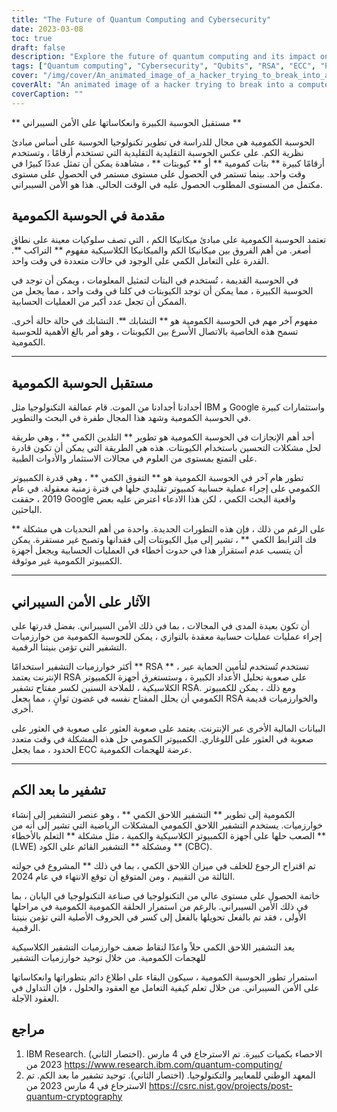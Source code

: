 ```yaml
---
title: "The Future of Quantum Computing and Cybersecurity"
date: 2023-03-08
toc: true
draft: false
description: "Explore the future of quantum computing and its impact on cybersecurity, including post-quantum cryptography and vulnerabilities of classical cryptographic algorithms."
tags: ["Quantum computing", "Cybersecurity", "Qubits", "RSA", "ECC", "Post-quantum cryptography", "Quantum annealing", "Quantum supremacy", "Superposition", "Entanglement", "Cryptographic algorithms", "Digital infrastructure", "Optimization problems", "Tech giants", "Research and development", "Decoherence", "Online transactions", "Secure messaging", "Online banking", "Drug discovery"]
cover: "/img/cover/An_animated_image_of_a_hacker_trying_to_break_into_a_computer.png"
coverAlt: "An animated image of a hacker trying to break into a computer system protected by RSA encryption, but then failing as a quantum computer solves the encryption in seconds in the background."
coverCaption: ""
---
```


 ** مستقبل الحوسبة الكبيرة وانعكاساتها على الأمن السيبراني **  الحوسبة الكمومية هي مجال للدراسة في تطوير تكنولوجيا الحوسبة على أساس مبادئ نظرية الكم. على عكس الحوسبة التقليدية التقليدية التي تستخدم أرقامًا ، وتستخدم أرقامًا كبيرة ** بتات كمومية ** أو ** كيوبتات ** ، مشاهدة يمكن أن تمثل عددًا كبيرًا في وقت واحد. بينما تستمر في الحصول على مستوى مستمر في الحصول على مستوى مكتمل من المستوى المطلوب الحصول عليه في الوقت الحالي. هذا هو الأمن السيبراني.  ## مقدمة في الحوسبة الكمومية  تعتمد الحوسبة الكمومية على مبادئ ميكانيكا الكم ، التي تصف سلوكيات معينة على نطاق أصغر. من أهم الفروق بين ميكانيكا الكم والميكانيكا الكلاسيكية مفهوم ** التراكب **. القدرة على التعامل الكمي على الوجود في حالات متعددة في وقت واحد.  في الحوسبة القديمة ، تُستخدم في البتات لتمثيل المعلومات ، ويمكن أن توجد في الحوسبة الكبيرة ، مما يمكن أن توجد الكيوبتات في كلتا في وقت واحد ، مما يجعل من الممكن أن تجعل عدد أكبر من العمليات الحسابية.  مفهوم آخر مهم في الحوسبة الكمومية هو ** التشابك **. التشابك في حالة حالة أخرى. تسمح هذه الخاصية بالاتصال الأسرع بين الكيوبتات ، وهو أمر بالغ الأهمية للحوسبة الكمومية.  ______  ## مستقبل الحوسبة الكمومية  أجدادنا أجدادنا من الموت. قام عمالقة التكنولوجيا مثل IBM و Google واستثمارات كبيرة في الحوسبة الكمومية وشهد هذا المجال طفرة في البحث والتطوير.  أحد أهم الإنجازات في الحوسبة الكمومية هو تطوير ** التلدين الكمي ** ، وهي طريقة لحل مشكلات التحسين باستخدام الكيوبتات. هذه هي الطريقة التي يمكن أن تكون قادرة على التمتع بمستوى من العلوم في مجالات الاستثمار والأدوات الطبية.  تطور هام آخر في الحوسبة الكمومية هو ** التفوق الكمي ** ، وهي قدرة الكمبيوتر الكمومي على إجراء عملية حسابية كمبيوتر تقليدي حلها في فترة زمنية معقولة. في عام 2019 ، حققت Google واقعية البحث الكمي ، لكن هذا الادعاء اعترض عليه بعض الباحثين.  على الرغم من ذلك ، فإن هذه التطورات الجديدة. واحدة من أهم التحديات هي مشكلة ** فك الترابط الكمي ** ، تشير إلى ميل الكيوبتات إلى فقدانها وتصبح غير مستقرة. يمكن أن يتسبب عدم استقرار هذا في حدوث أخطاء في العمليات الحسابية ويجعل أجهزة الكمبيوتر الكمومية غير موثوقة.  ______  ## الآثار على الأمن السيبراني  أن تكون بعيدة المدى في المجالات ، بما في ذلك الأمن السيبراني. بفضل قدرتها على إجراء عمليات عمليات حسابية معقدة بالتوازي ، يمكن للحوسبة الكمومية من خوارزميات التشفير التي تؤمن بنيتنا الرقمية.  أكثر خوارزميات التشفير استخدامًا ** RSA ** ، تستخدم تُستخدم لتأمين الحماية عبر الإنترنت يعتمد RSA على صعوبة تحليل الأعداد الكبيرة ، وستستغرق أجهزة الكمبيوتر الكلاسيكية ، للملاحة السنين لكسر مفتاح تشفير RSA. ومع ذلك ، يمكن للكمبيوتر الكمومي أن يحلل المفتاح نفسه في غضون ثوانٍ ، مما يجعل RSA والخوارزميات قديمة أخرى.  البيانات المالية الأخرى عبر الإنترنت. يعتمد على صعوبة العثور على صعوبة في العثور على صعوبة في العثور على اللوغاري. الكمبيوتر الكمومي حل هذه المشكلة في وقت متعدد الحدود ، مما يجعل ECC عرضة للهجمات الكمومية.  ______  ## تشفير ما بعد الكم  الكمومية إلى تطوير ** التشفير اللاحق الكمي ** ، وهو عنصر التشفير إلى إنشاء خوارزميات. يستخدم التشفير اللاحق الكمومي المشكلات الرياضية التي تشير إلى أنه من الصعب حلها على أجهزة الكمبيوتر الكلاسيكية والكمية ، مثل مشكلة ** التعلم بالأخطاء ** (LWE) ومشكلة ** التشفير القائم على الكود ** (CBC).  تم اقتراح الرجوع للخلف في ميزان اللاحق الكمي ، بما في ذلك ** المشروع في جولته الثالثة من التقييم ، ومن المتوقع أن توقع الانتهاء في عام 2024.  خاتمة الحصول على مستوى عالي من التكنولوجيا في صناعة التكنولوجيا في اليابان ، بما في ذلك الأمن السيبراني. بالرغم من استمرار الحلقة الكمومية الكمومية في مراحلها الأولى ، فقد تم بالفعل تحويلها بالفعل إلى كسر في الحروف الأصلية التي تؤمن بنيتنا الرقمية.  يعد التشفير اللاحق الكمي حلاً واعدًا لنقاط ضعف خوارزميات التشفير الكلاسيكية للهجمات الكمومية. من خلال توحيد خوارزميات التشفير  استمرار تطور الحوسبة الكمومية ، سيكون البقاء على اطلاع دائم بتطوراتها وانعكاساتها على الأمن السيبراني. من خلال تعلم كيفية التعامل مع العقود والحلول ، فإن التداول في العقود الآجلة.  ## مراجع  1. IBM Research. (اختصار الثاني). الاحصاء بكميات كبيرة. تم الاسترجاع في 4 مارس 2023 من https://www.research.ibm.com/quantum-computing/ 2. المعهد الوطني للمعايير والتكنولوجيا. (اختصار الثاني). توحيد تشفير ما بعد الكم. تم الاسترجاع في 4 مارس 2023 من https://csrc.nist.gov/projects/post-quantum-cryptography